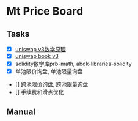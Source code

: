 # Mt Price Board

## Tasks

- [x] [uniswap v3数学原理](https://atiselsts.github.io/pdfs/uniswap-v3-liquidity-math.pdf)
- [x] [uniswap book v3](https://uniswapv3book.com/)
- [x] solidity数学库prb-math, abdk-libraries-solidity
- [x] 单池限价询盘, 单池限量询盘
- [] 跨池限价询盘, 跨池限量询盘
- [] 手续费和滑点优化

## Manual
